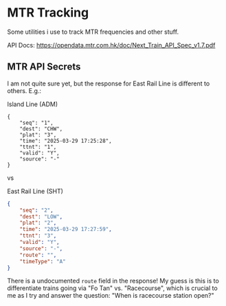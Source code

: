 # MTR Tracking

Some utilities i use to track MTR frequencies and other stuff.

API Docs: https://opendata.mtr.com.hk/doc/Next_Train_API_Spec_v1.7.pdf

## MTR API Secrets

I am not quite sure yet, but the response for East Rail Line is different to others. E.g.:

Island Line (ADM)
```jso
{
    "seq": "1",
    "dest": "CHW",
    "plat": "3",
    "time": "2025-03-29 17:25:28",
    "ttnt": "1",
    "valid": "Y",
    "source": "-"
}
```

vs

East Rail Line (SHT)
```json
{
    "seq": "2",
    "dest": "LOW",
    "plat": "2",
    "time": "2025-03-29 17:27:59",
    "ttnt": "3",
    "valid": "Y",
    "source": "-",
    "route": "",
    "timeType": "A"
}
```

There is a undocumented `route` field in the response! My guess is this is to differentiate trains going via "Fo Tan" vs. "Racecourse", which is crucial to me as I try and answer the question: "When is racecourse station open?"
